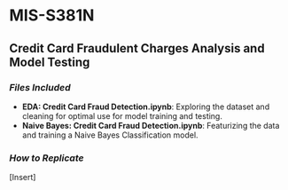 # MIS-S381N

## Credit Card Fraudulent Charges Analysis and Model Testing

### *Files Included*
- **EDA: Credit Card Fraud Detection.ipynb**: Exploring the dataset and cleaning for optimal use for model training and testing.
- **Naive Bayes: Credit Card Fraud Detection.ipynb**: Featurizing the data and training a Naive Bayes Classification model.

### *How to Replicate*
[Insert]

